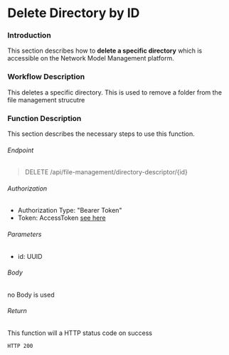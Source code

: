 # Delete Directory by ID

### Introduction
This section describes how to **delete a specific directory** which is accessible on the Network Model Management platform.

### Workflow Description
This deletes a specific directory. This is used to remove a folder from the file management strucutre


### Function Description 
This section describes the necessary steps to use this function.


###### Endpoint
> DELETE /api/file-management/directory-descriptor/{id}

###### Authorization
- Authorization Type: "Bearer Token"
- Token: AccessToken [see here](../IdentityManagement/Authorization.md)

###### Parameters
- id: UUID

###### Body
no Body is used

###### Return
This function will a HTTP status code on success

    HTTP 200